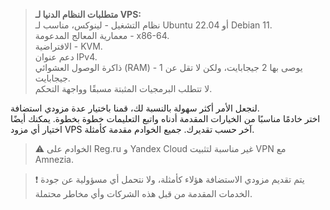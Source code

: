 > **متطلبات النظام الدنيا لـ VPS:** \
> نظام التشغيل - لينوكس، مناسب لـ Ubuntu 22.04 أو Debian 11. \
> معمارية المعالج المدعومة - x86-64. \
> الافتراضية - KVM. \
> دعم عنوان IPv4. \
> ذاكرة الوصول العشوائي (RAM) - يوصى بها 2 جيجابايت، ولكن لا تقل عن 1 جيجابايت. \
> لا تتطلب البرمجيات المثبتة مسبقًا وواجهة التحكم.

لنجعل الأمر أكثر سهولة بالنسبة لك، قمنا باختيار عدة مزودي استضافة. \
اختر خادمًا مناسبًا من الخيارات المقدمة أدناه واتبع التعليمات خطوة بخطوة. يمكنك أيضًا اختيار أي مزود VPS آخر حسب تقديرك. جميع الخوادم مقدمة كأمثلة.

> ⚠️ الخوادم على Reg.ru و Yandex Cloud غير مناسبة لتثبيت VPN مع Amnezia.

> ❗ يتم تقديم مزودي الاستضافة هؤلاء كأمثلة، ولا نتحمل أي مسؤولية عن جودة الخدمات المقدمة من قبل هذه الشركات وأي مخاطر محتملة.
